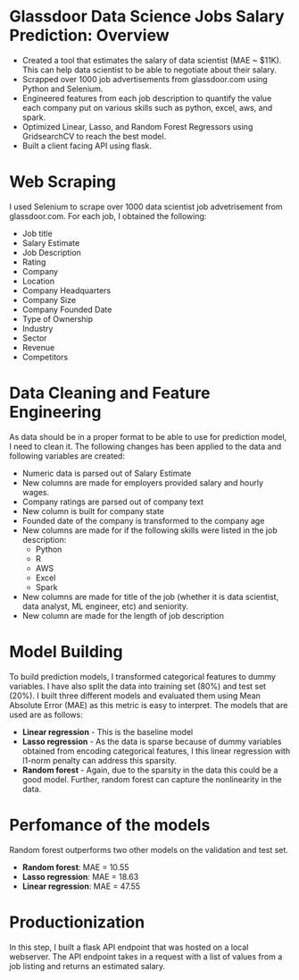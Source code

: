 # Glassdoor Data Science Jobs Salary Prediction: Overview
* Created a tool that estimates the salary of data scientist (MAE ~ $11K). This can help data scientist to be able to negotiate about their salary.
* Scrapped over 1000 job advertisements from glassdoor.com using Python and Selenium.
* Engineered features from each job description to quantify the value each company put on various skills such as python, excel, aws, and spark.
* Optimized Linear, Lasso, and Random Forest Regressors using GridsearchCV to reach the best model.
* Built a client facing API using flask. 

# Web Scraping
I used Selenium to scrape over 1000 data scientist job advetrisement from glassdoor.com. For each job, I obtained the following:
* Job title
* Salary Estimate
* Job Description
* Rating
* Company
* Location
* Company Headquarters
* Company Size
* Company Founded Date
* Type of Ownership
* Industry
* Sector
* Revenue
* Competitors

# Data Cleaning and Feature Engineering
As data should be in a proper format to be able to use for prediction model, I need to clean it.  The following changes has been applied to the data and following variables are created:
* Numeric data is parsed out of Salary Estimate
* New columns are made for employers provided salary and hourly wages.
* Company ratings are parsed out of company text
* New column is built for company state
* Founded date of the company is transformed to the company age
* New columns are made for if the following skills were listed in the job description:
  * Python
  * R
  * AWS
  * Excel
  * Spark
* New columns are made for title of the job (whether it is data scientist, data analyst, ML engineer, etc) and seniority.
* New column are made for the length of job description

# Model Building
To build prediction models, I transformed categorical features to dummy variables. I have also split the data into training set (80%) and test set (20%).
I built three different models and evaluated them using Mean Absolute Error (MAE) as this metric is easy to interpret.
The models that are used are as follows:
+ **Linear regression** - This is the baseline model
+ **Lasso regression** - As the data is sparse because of dummy variables obtained from encoding categorical features, I this linear regression with l1-norm penalty can address this sparsity. 
+ **Random forest** - Again, due to the sparsity in the data this could be a good model. Further, random forest can capture the nonlinearity in the data. 

# Perfomance of the models
Random forest outperforms two other models on the validation and test set. 

+ **Random forest**: MAE = 10.55
+ **Lasso regression**: MAE = 18.63 
+ **Linear regression**: MAE = 47.55

# Productionization

In this step, I built a flask API endpoint that was hosted on a local webserver. The API endpoint takes in a request with a list of values from a job listing and returns an estimated salary.



